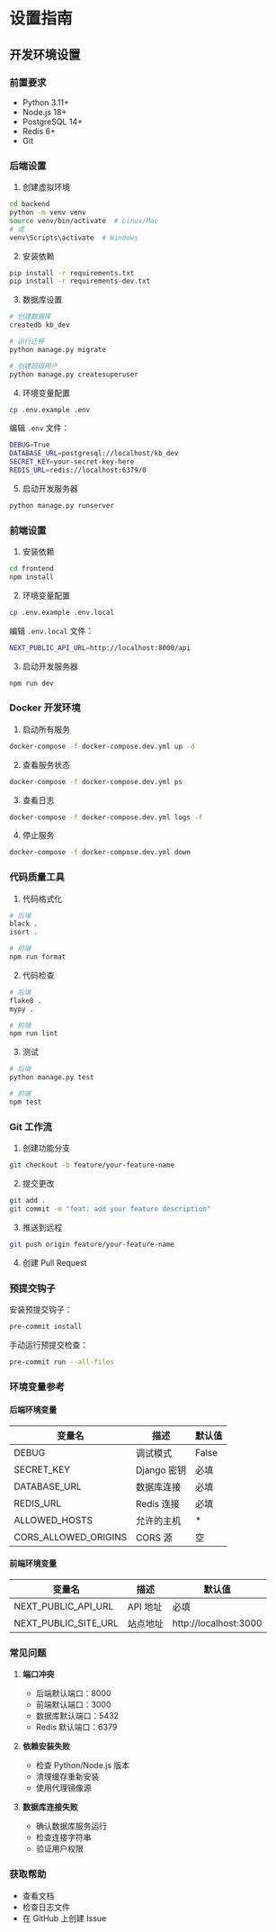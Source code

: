 # 设置指南

## 开发环境设置

### 前置要求

- Python 3.11+
- Node.js 18+
- PostgreSQL 14+
- Redis 6+
- Git

### 后端设置

1. 创建虚拟环境
```bash
cd backend
python -m venv venv
source venv/bin/activate  # Linux/Mac
# 或
venv\Scripts\activate  # Windows
```

2. 安装依赖
```bash
pip install -r requirements.txt
pip install -r requirements-dev.txt
```

3. 数据库设置
```bash
# 创建数据库
createdb kb_dev

# 运行迁移
python manage.py migrate

# 创建超级用户
python manage.py createsuperuser
```

4. 环境变量配置
```bash
cp .env.example .env
```

编辑 `.env` 文件：
```bash
DEBUG=True
DATABASE_URL=postgresql://localhost/kb_dev
SECRET_KEY=your-secret-key-here
REDIS_URL=redis://localhost:6379/0
```

5. 启动开发服务器
```bash
python manage.py runserver
```

### 前端设置

1. 安装依赖
```bash
cd frontend
npm install
```

2. 环境变量配置
```bash
cp .env.example .env.local
```

编辑 `.env.local` 文件：
```bash
NEXT_PUBLIC_API_URL=http://localhost:8000/api
```

3. 启动开发服务器
```bash
npm run dev
```

### Docker 开发环境

1. 启动所有服务
```bash
docker-compose -f docker-compose.dev.yml up -d
```

2. 查看服务状态
```bash
docker-compose -f docker-compose.dev.yml ps
```

3. 查看日志
```bash
docker-compose -f docker-compose.dev.yml logs -f
```

4. 停止服务
```bash
docker-compose -f docker-compose.dev.yml down
```

### 代码质量工具

1. 代码格式化
```bash
# 后端
black .
isort .

# 前端
npm run format
```

2. 代码检查
```bash
# 后端
flake8 .
mypy .

# 前端
npm run lint
```

3. 测试
```bash
# 后端
python manage.py test

# 前端
npm test
```

### Git 工作流

1. 创建功能分支
```bash
git checkout -b feature/your-feature-name
```

2. 提交更改
```bash
git add .
git commit -m "feat: add your feature description"
```

3. 推送到远程
```bash
git push origin feature/your-feature-name
```

4. 创建 Pull Request

### 预提交钩子

安装预提交钩子：
```bash
pre-commit install
```

手动运行预提交检查：
```bash
pre-commit run --all-files
```

### 环境变量参考

#### 后端环境变量

| 变量名 | 描述 | 默认值 |
|--------|------|--------|
| DEBUG | 调试模式 | False |
| SECRET_KEY | Django 密钥 | 必填 |
| DATABASE_URL | 数据库连接 | 必填 |
| REDIS_URL | Redis 连接 | 必填 |
| ALLOWED_HOSTS | 允许的主机 | * |
| CORS_ALLOWED_ORIGINS | CORS 源 | 空 |

#### 前端环境变量

| 变量名 | 描述 | 默认值 |
|--------|------|--------|
| NEXT_PUBLIC_API_URL | API 地址 | 必填 |
| NEXT_PUBLIC_SITE_URL | 站点地址 | http://localhost:3000 |

### 常见问题

1. **端口冲突**
   - 后端默认端口：8000
   - 前端默认端口：3000
   - 数据库默认端口：5432
   - Redis 默认端口：6379

2. **依赖安装失败**
   - 检查 Python/Node.js 版本
   - 清理缓存重新安装
   - 使用代理镜像源

3. **数据库连接失败**
   - 确认数据库服务运行
   - 检查连接字符串
   - 验证用户权限

### 获取帮助

- 查看文档
- 检查日志文件
- 在 GitHub 上创建 Issue